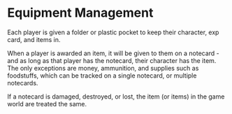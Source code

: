 Equipment Management
====

Each player is given a folder or plastic pocket to keep their character, exp card, and items in.

When a player is awarded an item, it will be given to them on a notecard - and as long as that player has the notecard, their character has the item.  The only exceptions are money, ammunition, and supplies such as foodstuffs, which can be tracked on a single notecard, or multiple notecards.

If a notecard is damaged, destroyed, or lost, the item (or items) in the game world are treated the same.
